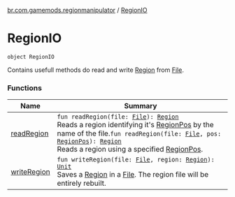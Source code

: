 [br.com.gamemods.regionmanipulator](../index.md) / [RegionIO](./index.md)

# RegionIO

`object RegionIO`

Contains usefull methods do read and write [Region](../-region/index.md) from [File](https://docs.oracle.com/javase/6/docs/api/java/io/File.html).

### Functions

| Name | Summary |
|---|---|
| [readRegion](read-region.md) | `fun readRegion(file: `[`File`](https://docs.oracle.com/javase/6/docs/api/java/io/File.html)`): `[`Region`](../-region/index.md)<br>Reads a region identifying it's [RegionPos](../-region-pos/index.md) by the name of the file.`fun readRegion(file: `[`File`](https://docs.oracle.com/javase/6/docs/api/java/io/File.html)`, pos: `[`RegionPos`](../-region-pos/index.md)`): `[`Region`](../-region/index.md)<br>Reads a region using a specified [RegionPos](../-region-pos/index.md). |
| [writeRegion](write-region.md) | `fun writeRegion(file: `[`File`](https://docs.oracle.com/javase/6/docs/api/java/io/File.html)`, region: `[`Region`](../-region/index.md)`): `[`Unit`](https://kotlinlang.org/api/latest/jvm/stdlib/kotlin/-unit/index.html)<br>Saves a [Region](../-region/index.md) in a [File](https://docs.oracle.com/javase/6/docs/api/java/io/File.html). The region file will be entirely rebuilt. |
